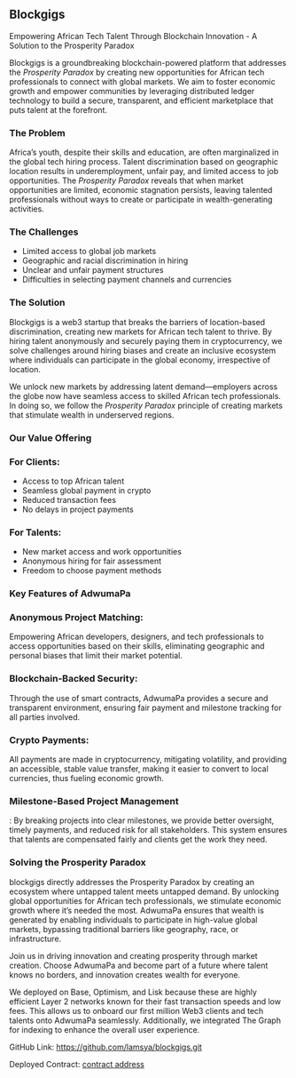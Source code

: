 ## Blockgigs

Empowering African Tech Talent Through Blockchain Innovation - A Solution to the Prosperity Paradox

Blockgigs is a groundbreaking blockchain-powered platform that addresses the _Prosperity Paradox_ by creating new opportunities for African tech professionals to connect with global markets. We aim to foster economic growth and empower communities by leveraging distributed ledger technology to build a secure, transparent, and efficient marketplace that puts talent at the forefront.

### The Problem

Africa’s youth, despite their skills and education, are often marginalized in the global tech hiring process. Talent discrimination based on geographic location results in underemployment, unfair pay, and limited access to job opportunities. The _Prosperity Paradox_ reveals that when market opportunities are limited, economic stagnation persists, leaving talented professionals without ways to create or participate in wealth-generating activities.

### The Challenges

- Limited access to global job markets
- Geographic and racial discrimination in hiring
- Unclear and unfair payment structures
- Difficulties in selecting payment channels and currencies

### The Solution

Blockgigs is a web3 startup that breaks the barriers of location-based discrimination, creating new markets for African tech talent to thrive. By hiring talent anonymously and securely paying them in cryptocurrency, we solve challenges around hiring biases and create an inclusive ecosystem where individuals can participate in the global economy, irrespective of location.

We unlock new markets by addressing latent demand—employers across the globe now have seamless access to skilled African tech professionals. In doing so, we follow the _Prosperity Paradox_ principle of creating markets that stimulate wealth in underserved regions.

### Our Value Offering

### For Clients:

- Access to top African talent
- Seamless global payment in crypto
- Reduced transaction fees
- No delays in project payments

### For Talents:

- New market access and work opportunities
- Anonymous hiring for fair assessment
- Freedom to choose payment methods

### Key Features of AdwumaPa

### Anonymous Project Matching:

Empowering African developers, designers, and tech professionals to access opportunities based on their skills, eliminating geographic and personal biases that limit their market potential.

### Blockchain-Backed Security:

Through the use of smart contracts, AdwumaPa provides a secure and transparent environment, ensuring fair payment and milestone tracking for all parties involved.

### Crypto Payments:

All payments are made in cryptocurrency, mitigating volatility, and providing an accessible, stable value transfer, making it easier to convert to local currencies, thus fueling economic growth.

### Milestone-Based Project Management

: By breaking projects into clear milestones, we provide better oversight, timely payments, and reduced risk for all stakeholders. This system ensures that talents are compensated fairly and clients get the work they need.

### Solving the Prosperity Paradox

blockgigs directly addresses the Prosperity Paradox by creating an ecosystem where untapped talent meets untapped demand. By unlocking global opportunities for African tech professionals, we stimulate economic growth where it’s needed the most. AdwumaPa ensures that wealth is generated by enabling individuals to participate in high-value global markets, bypassing traditional barriers like geography, race, or infrastructure.

Join us in driving innovation and creating prosperity through market creation. Choose AdwumaPa and become part of a future where talent knows no borders, and innovation creates wealth for everyone.

We deployed on Base, Optimism, and Lisk because these are highly efficient Layer 2 networks known for their fast transaction speeds and low fees. This allows us to onboard our first million Web3 clients and tech talents onto AdwumaPa seamlessly. Additionally, we integrated The Graph for indexing to enhance the overall user experience.

GitHub Link: https://github.com/lamsya/blockgigs.git

Deployed Contract: [contract address](https://sepolia.basescan.org/address/0xb04da1961f950f673dfdf076fdb36696c509d6c8)
